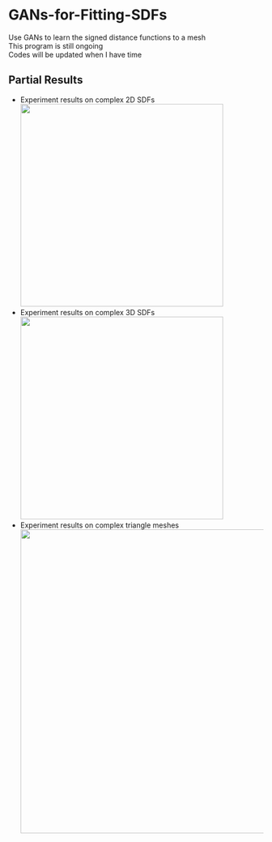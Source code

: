 # GANs-for-Fitting-SDFs
Use GANs to learn the signed distance functions to a mesh  
This program is still ongoing  
Codes will be updated when I have time  

## Partial Results
* Experiment results on complex 2D SDFs  
  <img src="https://drive.google.com/uc?id=1En2tma6DtJwEwg8zJxDGYAP2w4oTmooy" width="400">    
* Experiment results on complex 3D SDFs  
  <img src="https://drive.google.com/uc?id=1aIreX3zh-Noe1puW-EYQBaXPqQ6Tp0HK" width="400"> 
* Experiment results on complex triangle meshes  
  <img src="https://drive.google.com/uc?id=1LSH8YU8u4BhsP7nwusLd4_-RyIakGW6A" width="600"> 
